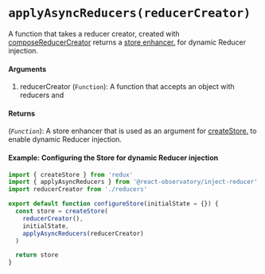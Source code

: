 # `applyAsyncReducers(reducerCreator)`

A function that takes a reducer creator, created with [composeReducerCreator](/docs/API-Reference/composeReducerCreator.md) returns a [store enhancer.](https://redux.js.org/glossary#store-enhancer) for dynamic Reducer injection.

#### Arguments

1. reducerCreator (`Function`): A function that accepts an object with reducers and 

#### Returns

(*`Function`*): A store enhancer that is used as an argument for [createStore.](https://redux.js.org/api-reference/createstore) to enable dynamic Reducer injection.

#### Example: Configuring the Store for dynamic Reducer injection

```js
import { createStore } from 'redux'
import { applyAsyncReducers } from '@react-observatory/inject-reducer'
import reducerCreator from './reducers'

export default function configureStore(initialState = {}) {
  const store = createStore(
    reducerCreator(),
    initialState,
    applyAsyncReducers(reducerCreator)
  )

  return store
}
```
